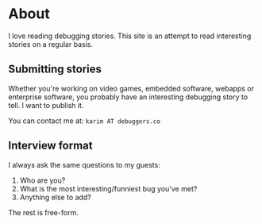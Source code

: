 # About

I love reading debugging stories. This site is an attempt to read interesting stories on a regular basis. 

## Submitting stories

Whether you're working on video games, embedded software, webapps or enterprise software, you probably have an interesting debugging story to tell. I want to publish it. 

You can contact me at: `karim AT debuggers.co`

## Interview format

I always ask the same questions to my guests:

1. Who are you?
2. What is the most interesting/funniest bug you've met?
3. Anything else to add?

The rest is free-form.
